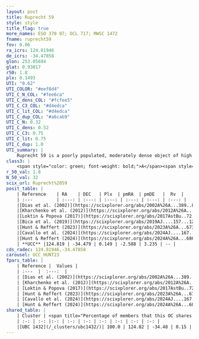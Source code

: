 ```yaml
---
layout: post
title: Ruprecht 59
style: style
title_flag: true
more_names: ESO 370 07; OCL 717; MWSC 1472
fname: ruprecht59
fov: 0.06
ra_icrs: 124.81946
de_icrs: -34.47858
glon: 253.05694
glat: 0.93017
r50: 1.8
plx: 0.1493
UTI: "0.62"
UTI_COLOR: "#eef8d4"
UTI_C_N_COL: "#fee6ca"
UTI_C_dens_COL: "#fcfee5"
UTI_C_C3_COL: "#d4edca"
UTI_C_lit_COL: "#d4edca"
UTI_C_dup_COL: "#a6cab9"
UTI_C_N: 0.32
UTI_C_dens: 0.52
UTI_C_C3: 0.75
UTI_C_lit: 0.75
UTI_C_dup: 1.0
UTI_summary: |
    Ruprecht 59 is a poorly populated, moderately dense object of high C3 quality. It is well-studied in the literature. This object shares a large percentage of members with a later reported entry.
class3: |
    <span style="color: green; font-weight: bold;">A</span><span style="color: #FFC300; font-weight: bold;">B</span>
r_50_val: 1.8
N_50_val: 32
scix_url: Ruprecht%2059
posit_table: |
    | Reference    | RA    | DEC   | Plx  | pmRA  | pmDE   |  Rv  |
    | :---         | :---: | :---: | :---: | :---: | :---: | :---: |
    |[Dias et al. (2002)](https://scixplorer.org/abs/2002A%26A...389..871D) | 124.838 | -34.483 | -- | -2.37 | 0.36 | -- |
    |[Kharchenko et al. (2012)](https://scixplorer.org/abs/2012A%26A...543A.156K) | 124.838 | -34.495 | -- | -4.63 | 8.5 | -- |
    |[Loktin & Popova (2017)](https://scixplorer.org/abs/2017AstBu..72..257L) | 124.845 | -34.483 | -- | -5.159 | 5.656 | 12.5 |
    |[Bica et al. (2019)](https://scixplorer.org/abs/2019AJ....157...12B) | 124.821 | -34.48 | -- | -- | -- | -- |
    |[Hunt & Reffert (2023)](https://scixplorer.org/abs/2023A%26A...673A.114H) | 124.826 | -34.482 | 0.15 | -2.579 | 3.238 | -- |
    |[Cavallo et al. (2024)](https://scixplorer.org/abs/2024AJ....167...12C) | 124.834 | -34.463 | 0.15 | -- | -- | -- |
    |[Hunt & Reffert (2024)](https://scixplorer.org/abs/2024A%26A...686A..42H) | 124.826 | -34.482 | 0.15 | -2.579 | 3.238 | -- |
    | **UCC** |124.819 | -34.479 | 0.149 | -2.588 | 3.235 | -- | 
cds_radec: 124.81946,-34.47858
carousel: UCC_HUNT23
fpars_table: |
    | Reference |  Values |
    | :---  |  :---:  |
    | [Dias et al. (2002)](https://scixplorer.org/abs/2002A%26A...389..871D) | `E(B-V)=0.088, Dist=874.0, Age=7.727` |
    | [Kharchenko et al. (2012)](https://scixplorer.org/abs/2012A%26A...543A.156K) | `e_bv=0.583, distance=4004, log_age=6.8` |
    | [Loktin & Popova (2017)](https://scixplorer.org/abs/2017AstBu..72..257L) | `E(B-V)=0.09, Dmod=10.061, logt=7.885` |
    | [Hunt & Reffert (2023)](https://scixplorer.org/abs/2023A%26A...673A.114H) | `AV50=1.666, diffAV50=0.757, MOD50=13.963, logAge50=7.479` |
    | [Cavallo et al. (2024)](https://scixplorer.org/abs/2024AJ....167...12C) | `AV50=1.99, dMod50=12.56, logAge50=7.57, [Fe/H]50=-0.79` |
    | [Hunt & Reffert (2024)](https://scixplorer.org/abs/2024A%26A...686A..42H) | `MassJ=391.142` |
shared_table: |
    | Cluster | <span title="Percentage of members that this OC shares with the ones listed">%</span>   | RA   | DEC   | Plx   | pmRA  | pmDE  | Rv | UTI |
    | :-: | :-: |:-: | :-: | :-: | :-: | :-: | :-: | :-: |
    |[UBC 1432](/_clusters/ubc1432/)| 100.0 | 124.82 | -34.48 | 0.15 | -2.59 | 3.24 | -- |0.09 |
---
```

